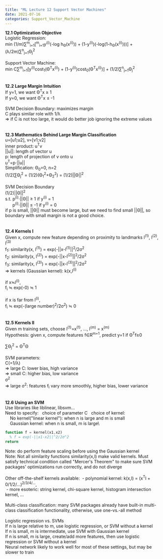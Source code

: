 ```yaml
---
title: "ML Lecture 12 Support Vector Machines"
date: 2021-07-16
categories: Support_Vector_Machine
---
```

**12.1 Optimization Objective**\
Logistic Regression:\
min (1/m)∑<sup>m</sup><sub>i=1</sub>[<sup>m</sup><sub>i=1</sub>y<sup>(i)</sup>(-log h<sub>Θ</sub>(x<sup>(i)</sup>)) + (1-y<sup>(i)</sup>)(-log(1-h<sub>Θ</sub>(x<sup>(i)</sup>)))] + (λ/2m)∑<sup>n</sup><sub>j=1</sub>Θ<sub>j</sub><sup>2</sup>\
\
Support Vector Machine:\
min C∑<sup>m</sup><sub>i=1</sub>[y<sup>(i)</sup>cost<sub>1</sub>(Θ<sup>T</sup>x<sup>(i)</sup>) + (1-y<sup>(i)</sup>)cost<sub>0</sub>(Θ<sup>T</sup>x<sup>(i)</sup>)] + (1/2)∑<sup>n</sup><sub>j=1</sub>Θ<sub>j</sub><sup>2</sup>\
\
\
**12.2 Large Margin Intuition**\
If y=1, we want Θ<sup>T</sup>x ≥ 1\
If y=0, we want Θ<sup>T</sup>x ≤ -1\
\
SVM Decision Boundary: maximizes margin\
C plays similar role with 1/λ\
=> if C is not too large, it would do better job ignoring the extreme values\
\
\
**12.3 Mathematics Behind Large Margin Classification**\
u=[u1;u2], v=[v1;v2]\
inner product: u<sup>T</sup>v\
||u||: length of vector u\
p: length of projection of v onto u\
u<sup>T</sup>=p·||u||\
Simplification: Θ<sub>0</sub>=0, n=2\
(1/2)∑Θ<sub>j</sub><sup>2</sup> = (1/2)(Θ<sub>1</sub><sup>2</sup>+Θ<sub>2</sub><sup>2</sup>) = (1/2)||Θ||<sup>2</sup>\
\
SVM Decision Boundary\
(1/2)||Θ||<sup>2</sup>\
s.t. p<sup>(i)</sup>·||Θ|| ≥ 1    if y<sup>(i)</sup> = 1\
&nbsp; &nbsp; &nbsp; p<sup>(i)</sup>·||Θ|| ≤ -1    if y<sup>(i)</sup> = 0\
if p is small, ||Θ|| must become large, but we need to find small ||Θ||, so boundary with small margin is not a good choice.\
\
\
**12.4 Kernels I**\
Given x, compute new feature depending on proximity to landmarks l<sup>(1)</sup>, l<sup>(2)</sup>, l<sup>(3)</sup>\
f<sub>1</sub>: similarity(x, l<sup>(1)</sup>) = exp(-||x-l<sup>(1)</sup>||<sup>2</sup>/2σ<sup>2</sup>\
f<sub>2</sub>: similarity(x, l<sup>(2)</sup>) = exp(-||x-l<sup>(2)</sup>||<sup>2</sup>/2σ<sup>2</sup>\
f<sub>3</sub>: similarity(x, l<sup>(3)</sup>) = exp(-||x-l<sup>(3)</sup>||<sup>2</sup>/2σ<sup>2</sup>\
=> kernels (Gaussian kernel): k(x,l<sup>(i)</sup>\
\
if x≒l<sup>(i)</sup>,\
f<sub>i</sub> ≒ exp(-0) ≒ 1\
\
if x is far from l<sup>(i)</sup>,\
f<sub>i</sub> ≒ exp(-(large number)<sup>2</sup>/2σ<sup>2</sup>) ≒ 0\
\
\
**12.5 Kernels II**\
Given m training sets, choose l<sup>(1)</sup>=x<sup>(1)</sup>, ..., l<sup>(m)</sup> = x<sup>(m)</sup>\
Hypothesis: given x, compute features f∈R<sup>m+1</sup>, predict y=1 if Θ<sup>T</sup>f≥0\
\
∑Θ<sub>j</sub><sup>2</sup> = Θ<sup>T</sup>Θ\
\
SVM parameters:\
C(=1/λ)\
=> large C: lower bias, high variance\
=> small C: higher bias, low variance\
σ<sup>2</sup>\
=> large σ<sup>2</sup>: features f<sub>i</sub> vary more smoothly, higher bias, lower variance\
\
\
**12.6 Using an SVM**\
Use libraries like liblinear, libsvm...\
Need to specify:
&nbsp; choice of parameter C
&nbsp; choice of kernel:\
&nbsp; &nbsp; No kernel("linear kernel"): when n is large and m is small\
&nbsp; &nbsp; Gaussian kernel: when n is small, m is large\
```Octave
function f = kernel(x1,x2)
  % f = exp(-||x1-x2||^2/2σ^2
return
```
Note: do perform feature scaling before using the Gaussian kernel\
Note: Not all similarity functions similarity(x,l) make valid kernels. Must satisfy technical condition called "Mercer's Theorem" to make sure SVM packages' optimizations run correctly, and do not diverge\
\
Other off-the-shelf kernels available:
&nbsp;- polynomial kernel: k(x,l) = (x<sup>T</sup>l + 0/1/2/...)<sup>2/3/4/...</sup>,\
&nbsp;- more esoteric: string kernel, chi-square kernel, histogram intersection kernel, ...\
\
Multi-class classification: many SVM packages already have built-in multi-class classification functionality, otherwise, use one-vs.-all method\
\
Logistic regression vs. SVMs\
If n is large relative to m, use logistic regression, or SVM without a kernel\
If n is small, m is intermediate, use SVM with Gaussian kernel\
If n is small, m is large, create/add more features, then use logistic regression or SVM without a kernel\
Neural network likely to work well for most of these settings, but may be slower to train
